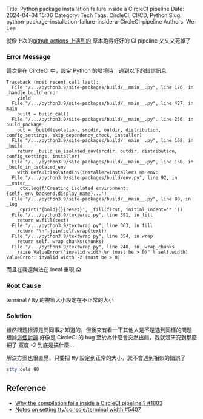Title: Python package installation failure inside a CircleCI pipeline
Date: 2024-04-04 15:06
Category: Tech
Tags: CircleCI, CI/CD, Python
Slug: python-package-installation-failure-inside-a-CircleCI-pipeline
Authors: Wei Lee

就像上次的[github actions 上遇到的]({filename}/posts/tech/2024/1-how-to-deal-with-could-not-read-username-for-github.md)
原本跑得好好的 CI pipeline 又又又死掉了

<!--more-->

### Error Message

這次是在 CircleCI 中，設定 Python 的環境時，遇到以下的錯誤訊息

```text
Traceback (most recent call last):
  File "/.../python3.9/site-packages/build/__main__.py", line 176, in _handle_build_error
    yield
  File "/.../python3.9/site-packages/build/__main__.py", line 427, in main
    built = build_call(
  File "/.../python3.9/site-packages/build/__main__.py", line 236, in build_package
    out = _build(isolation, srcdir, outdir, distribution, config_settings, skip_dependency_check, installer)
  File "/.../python3.9/site-packages/build/__main__.py", line 168, in _build
    return _build_in_isolated_env(srcdir, outdir, distribution, config_settings, installer)
  File "/.../python3.9/site-packages/build/__main__.py", line 130, in _build_in_isolated_env
    with DefaultIsolatedEnv(installer=installer) as env:
  File "/.../python3.9/site-packages/build/env.py", line 92, in __enter__
    _ctx.log(f'Creating isolated environment: {self._env_backend.display_name}...')
  File "/.../python3.9/site-packages/build/__main__.py", line 80, in _log
    _cprint('{bold}{}{reset}', _fill(first, initial_indent='* '))
  File "/.../python3.9/textwrap.py", line 391, in fill
    return w.fill(text)
  File "/.../python3.9/textwrap.py", line 363, in fill
    return "\n".join(self.wrap(text))
  File "/.../python3.9/textwrap.py", line 354, in wrap
    return self._wrap_chunks(chunks)
  File "/.../python3.9/textwrap.py", line 248, in _wrap_chunks
    raise ValueError("invalid width %r (must be > 0)" % self.width)
ValueError: invalid width -2 (must be > 0)
```

而且在我還無法在 local 重現 😱

### Root Cause
terminal / tty 的視窗大小設定在不正常的大小

### Solution

雖然問題根源是問同事才知道的，但後來有看一下其他人是不是遇到同樣的問題
根據[這個討論](https://github.com/Nuitka/Nuitka/issues/1803#issuecomment-1254006096) 好像是 CircleCI 的 bug
至於為什麼會突然出錯，我就沒研究到那麼細了
寬度 -2 到底是搞什麼...

解決方案也很直覺，只要把 tty 設定到正常的大小，就不會遇到相似的錯誤了

```sh
stty cols 80
```

## Reference
* [Why the compilation fails inside a CircleCI pipeline ? #1803](https://github.com/Nuitka/Nuitka/issues/1803)
* [Notes on setting tty/console/terminal width #5407](https://github.com/travis-ci/travis-ci/issues/5407)

